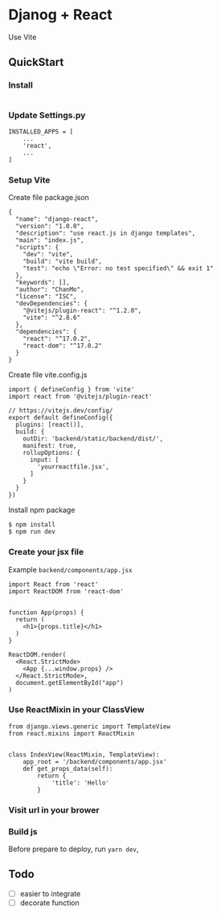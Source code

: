 # Djanog + React

Use Vite


## QuickStart

### Install

```
```

### Update Settings.py

```
INSTALLED_APPS = [
    ...
    'react',
    ...
]
```

### Setup Vite

Create file package.json
```
{
  "name": "django-react",
  "version": "1.0.0",
  "description": "use react.js in django templates",
  "main": "index.js",
  "scripts": {
    "dev": "vite",
    "build": "vite build",
    "test": "echo \"Error: no test specified\" && exit 1"
  },
  "keywords": [],
  "author": "ChanMo",
  "license": "ISC",
  "devDependencies": {
    "@vitejs/plugin-react": "^1.2.0",
    "vite": "^2.8.6"
  },
  "dependencies": {
    "react": "^17.0.2",
    "react-dom": "^17.0.2"
  }
}
```

Create file vite.config.js

```
import { defineConfig } from 'vite'
import react from '@vitejs/plugin-react'

// https://vitejs.dev/config/
export default defineConfig({
  plugins: [react()],
  build: {
    outDir: 'backend/static/backend/dist/',
    manifest: true,
    rollupOptions: {
      input: [
	    'yourreactfile.jsx',
      ]
    }
  }
})

```

Install npm package

```
$ npm install
$ npm run dev
```

### Create your jsx file

Example `backend/components/app.jsx`

```
import React from 'react'
import ReactDOM from 'react-dom'


function App(props) {
  return (
    <h1>{props.title}</h1>
  )
}

ReactDOM.render(
  <React.StrictMode>
    <App {...window.props} />
  </React.StrictMode>,
  document.getElementById("app")
)
```

### Use ReactMixin in your ClassView

```
from django.views.generic import TemplateView
from react.mixins import ReactMixin


class IndexView(ReactMixin, TemplateView):
    app_root = '/backend/components/app.jsx'
    def get_props_data(self):
        return {
            'title': 'Hello'
        }
```

### Visit url in your brower

### Build js

Before prepare to deploy, run `yarn dev`,


## Todo

* [ ] easier to integrate
* [ ] decorate function
